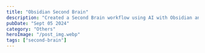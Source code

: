 ```yaml
---
title: "Obsidian Second Brain"
description: "Created a Second Brain workflow using AI with Obsidian and kick ass open source plugins"
pubDate: "Sept 05 2024"
category: "Others"
heroImage: "/post_img.webp"
tags: ["second-brain"]
---
```

